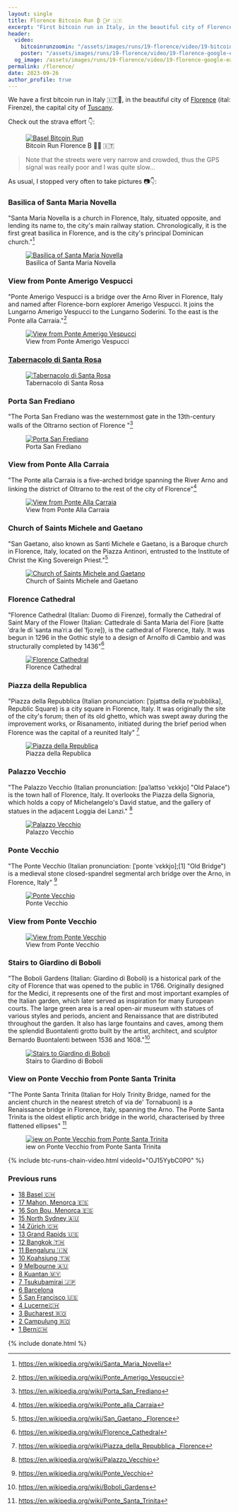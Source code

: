 ```yaml
---
layout: single
title: Florence Bitcoin Run ₿ 🏃‍♂️ 🇮🇹
excerpt: "First bitcoin run in Italy, in the beautiful city of Florence (ital: Firenze), the capital city of Tuscany."
header:
  video:
    bitcoinrunzoomin: "/assets/images/runs/19-florence/video/19-bitcoinruns-florence-zoomin-low-1080p.m4v"
    poster: "/assets/images/runs/19-florence/video/19-florence-google-earth-screenshot-with-overlay-1920x1080.jpg"
  og_image: /assets/images/runs/19-florence/video/19-florence-google-earth-screenshot-with-overlay-1920x1080.jpg
permalink: /florence/
date: 2023-09-26
author_profile: true
---
```


We have a first bitcoin run in Italy 🇮🇹🎉, in the beautiful city of [Florence](https://en.wikipedia.org/wiki/Florence)
(ital: Firenze), the capital city of [Tuscany](https://en.wikipedia.org/wiki/Tuscany).

Check out the strava effort 👇:

<figure class="image">
  <a href="https://www.strava.com/activities/9923062943">
    <img src="/assets/images/runs/19-florence/page/strava-printscreen-florence-1100x800.jpeg" alt="Basel Bitcoin Run">
  </a>
  <figcaption>Bitcoin Run Florence ₿ 🏃‍♂️ 🇮🇹</figcaption>
</figure> 

> Note that the streets were very narrow and crowded, thus the GPS signal was really poor and I was quite slow...

As usual, I stopped very often to take pictures 📷👇:

### Basilica of Santa Maria Novella

"Santa Maria Novella is a church in Florence, Italy, situated opposite, and lending its name to, the city's main railway station.
Chronologically, it is the first great basilica in Florence, and is the city's principal Dominican church."[^1]

<figure class="image">
  <a href="/assets/images/runs/19-florence/city/1-1200x900-basilica-of-santa-maria-novella.jpg">
    <img src="/assets/images/runs/19-florence/city/1-1200x900-basilica-of-santa-maria-novella.jpg" alt="Basilica of Santa Maria Novella">
  </a>
  <figcaption>Basilica of Santa Maria Novella</figcaption>
</figure>

[^1]: <https://en.wikipedia.org/wiki/Santa_Maria_Novella>


### View from Ponte Amerigo Vespucci

"Ponte Amerigo Vespucci is a bridge over the Arno River in Florence, Italy and named after Florence-born explorer Amerigo Vespucci.
It joins the Lungarno Amerigo Vespucci to the Lungarno Soderini. To the east is the Ponte alla Carraia."[^2]

<figure class="image">
  <a href="/assets/images/runs/19-florence/city/2-1200x900-view-from-ponte-amerigo-vespucci.jpg">
    <img src="/assets/images/runs/19-florence/city/2-1200x900-view-from-ponte-amerigo-vespucci.jpg" alt="View from Ponte Amerigo Vespucci">
  </a>
  <figcaption>View from Ponte Amerigo Vespucci</figcaption>
</figure>

[^2]: <https://en.wikipedia.org/wiki/Ponte_Amerigo_Vespucci>

### [Tabernacolo di Santa Rosa](https://it.wikipedia.org/wiki/Tabernacolo_di_Santa_Rosa)

<figure class="image">
  <a href="/assets/images/runs/19-florence/city/3-1200x1600-tabernacolo-di-santa-rosa.jpg">
    <img src="/assets/images/runs/19-florence/city/3-1200x1600-tabernacolo-di-santa-rosa.jpg" 
            alt="Tabernacolo di Santa Rosa">
  </a>
  <figcaption>Tabernacolo di Santa Rosa</figcaption>
</figure>

### Porta San Frediano

"The Porta San Frediano was the westernmost gate in the 13th-century
walls of the Oltrarno section of Florence "[^3]

[^3]: <https://en.wikipedia.org/wiki/Porta_San_Frediano>

<figure class="image">
  <a href="/assets/images/runs/19-florence/city/4-1200x1600-porta-san-frediano.jpg">
    <img src="/assets/images/runs/19-florence/city/4-1200x1600-porta-san-frediano.jpg" alt="Porta San Frediano">
  </a>
  <figcaption>Porta San Frediano</figcaption>
</figure>

### View from Ponte Alla Carraia

"The Ponte alla Carraia is a five-arched bridge spanning the River Arno
and linking the district of Oltrarno to the rest of the city of Florence"[^4]

[^4]: <https://en.wikipedia.org/wiki/Ponte_alla_Carraia>

<figure class="image">
  <a href="/assets/images/runs/19-florence/city/5-1200x900-view-from-ponte-alla-carraia.jpg">
    <img src="/assets/images/runs/19-florence/city/5-1200x900-view-from-ponte-alla-carraia.jpg" alt="View from Ponte Alla Carraia">
  </a>
  <figcaption>View from Ponte Alla Carraia</figcaption>
</figure>


### Church of Saints Michele and Gaetano

"San Gaetano, also known as Santi Michele e Gaetano, is a Baroque church in Florence, Italy,
located on the Piazza Antinori, entrusted to the Institute of Christ the King Sovereign Priest."[^5]

[^5]: <https://en.wikipedia.org/wiki/San_Gaetano,_Florence>


<figure class="image">
  <a href="/assets/images/runs/19-florence/city/6-1200x900-church-of-saints-michele-and-gaetano.jpg">
    <img src="/assets/images/runs/19-florence/city/6-1200x900-church-of-saints-michele-and-gaetano.jpg" alt="Church of Saints Michele and Gaetano">
  </a>
  <figcaption>Church of Saints Michele and Gaetano</figcaption>
</figure>

### Florence Cathedral

"Florence Cathedral (Italian: Duomo di Firenze), formally the Cathedral of Saint Mary of the Flower (Italian: Cattedrale di Santa Maria del Fiore [katteˈdraːle di ˈsanta maˈriːa del ˈfjoːre]),
is the cathedral of Florence, Italy. It was begun in 1296 in the Gothic style to a design of Arnolfo di Cambio
and was structurally completed by 1436"[^6]

[^6]: <https://en.wikipedia.org/wiki/Florence_Cathedral>

<figure class="image">
  <a href="/assets/images/runs/19-florence/city/7-1200x900-florence-cathedral.jpg">
    <img src="/assets/images/runs/19-florence/city/7-1200x900-florence-cathedral.jpg" alt="Florence Cathedral">
  </a>
  <figcaption>Florence Cathedral</figcaption>
</figure>

### Piazza della Republica

"Piazza della Repubblica (Italian pronunciation: [ˈpjattsa della reˈpubblika], Republic Square) is a city square in Florence, Italy.
It was originally the site of the city's forum; then of its old ghetto, which was swept away during the improvement works,
or Risanamento, initiated during the brief period when Florence was the capital of a reunited Italy" [^7]
<figure class="image">
  <a href="/assets/images/runs/19-florence/city/8-1200x900-piazza-della-republica.jpg">
    <img src="/assets/images/runs/19-florence/city/8-1200x900-piazza-della-republica.jpg" alt="Piazza della Republica">
  </a>
  <figcaption>Piazza della Republica</figcaption>
</figure>

[^7]: <https://en.wikipedia.org/wiki/Piazza_della_Repubblica,_Florence>

### Palazzo Vecchio

"The Palazzo Vecchio (Italian pronunciation: [paˈlattso ˈvɛkkjo] "Old Palace") is the town hall of Florence, Italy.
It overlooks the Piazza della Signoria, which holds a copy of Michelangelo's David statue,
and the gallery of statues in the adjacent Loggia dei Lanzi." [^8]

<figure class="image">
  <a href="/assets/images/runs/19-florence/city/9-1200x900-palazzo-vecchio.jpg">
    <img src="/assets/images/runs/19-florence/city/9-1200x900-palazzo-vecchio.jpg" alt="Palazzo Vecchio">
  </a>
  <figcaption>Palazzo Vecchio</figcaption>
</figure>

[^8]: <https://en.wikipedia.org/wiki/Palazzo_Vecchio>

### Ponte Vecchio

"The Ponte Vecchio (Italian pronunciation: [ˈponte ˈvɛkkjo];[1] "Old Bridge")
is a medieval stone closed-spandrel segmental arch bridge over the Arno, in Florence, Italy" [^9]

[^9]: <https://en.wikipedia.org/wiki/Ponte_Vecchio>

<figure class="image">
  <a href="/assets/images/runs/19-florence/city/10-1200x900-ponte-vecchio.jpg">
    <img src="/assets/images/runs/19-florence/city/10-1200x900-ponte-vecchio.jpg" alt="Ponte Vecchio">
  </a>
  <figcaption>Ponte Vecchio</figcaption>
</figure>

### View from Ponte Vecchio

<figure class="image">
  <a href="/assets/images/runs/19-florence/city/11-1200x900-view-from-ponte-vechio.jpg">
    <img src="/assets/images/runs/19-florence/city/11-1200x900-view-from-ponte-vechio.jpg" alt="View from Ponte Vecchio">
  </a>
  <figcaption>View from Ponte Vecchio</figcaption>
</figure>

### Stairs to Giardino di Boboli

"The Boboli Gardens (Italian: Giardino di Boboli) is a historical park of the city of Florence that was opened to the public in 1766.
Originally designed for the Medici, it represents one of the first and most important examples of the Italian garden,
which later served as inspiration for many European courts. The large green area is a real open-air museum with statues
of various styles and periods, ancient and Renaissance that are distributed throughout the garden.
It also has large fountains and caves, among them the splendid Buontalenti grotto built by the artist, architect,
and sculptor Bernardo Buontalenti between 1536 and 1608."[^10]

[^10]: <https://en.wikipedia.org/wiki/Boboli_Gardens>

<figure class="image">
  <a href="/assets/images/runs/19-florence/city/12-1200x900-stairs-to-giardino-di-boboli.jpg">
    <img src="/assets/images/runs/19-florence/city/12-1200x900-stairs-to-giardino-di-boboli.jpg"
        alt="Stairs to Giardino di Boboli">
  </a>
  <figcaption>Stairs to Giardino di Boboli</figcaption>
</figure>

### View on Ponte Vecchio from Ponte Santa Trinita

"The Ponte Santa Trìnita (Italian for Holy Trinity Bridge, named for the ancient church in the nearest stretch of via de' Tornabuoni)
is a Renaissance bridge in Florence, Italy, spanning the Arno. The Ponte Santa Trìnita is the oldest elliptic arch bridge in the world,
characterised by three flattened ellipses" [^11]

<figure class="image">
  <a href="/assets/images/runs/19-florence/city/13-1200x900-ponte-vechio-other-side.jpg">
    <img src="/assets/images/runs/19-florence/city/13-1200x900-ponte-vechio-other-side.jpg"
        alt="iew on Ponte Vecchio from Ponte Santa Trinita">
  </a>
  <figcaption>iew on Ponte Vecchio from Ponte Santa Trinita</figcaption>
</figure>


[^11]: <https://en.wikipedia.org/wiki/Ponte_Santa_Trinita>

{% include btc-runs-chain-video.html videoId="OJ15YybC0P0" %}

### Previous runs

- [18 Basel 🇨🇭](/basel)
- [17 Mahon, Menorca 🇪🇸](/mahon)
- [16 Son Bou, Menorca 🇪🇸](/son-bou)
- [15 North Sydney 🇦🇺](/north-sydney)
- [14 Zürich 🇨🇭](/zuerich)
- [13 Grand Rapids️ 🇺🇸](/grand-rapids)
- [12 Bangkok️ 🇹🇭](/bangkok)
- [11 Bengaluru 🇮🇳](/bengaluru)
- [10 Koahsiung 🇹🇼](/kaohsiung)
- [9 Melbourne 🇦🇺](/melbourne)
- [8 Kuantan 🇲🇾](/kuantan)
- [7 Tsukubamirai 🇯🇵](/tsukubamirai)
- [6 Barcelona](/barcelona)
- [5 San Francisco 🇺🇸](/san-francisco)
- [4 Lucerne🇨🇭](/lucerne)
- [3 Bucharest 🇷🇴](/bucharest)
- [2 Campulung 🇷🇴](/campulung)
- [1 Bern🇨🇭](/bern)

{% include donate.html %}  
